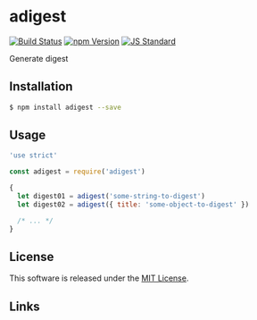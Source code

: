 adigest
==========

<!---
This file is generated by ape-tmpl. Do not update manually.
--->

<!-- Badge Start -->
<a name="badges"></a>

[![Build Status][bd_travis_shield_url]][bd_travis_url]
[![npm Version][bd_npm_shield_url]][bd_npm_url]
[![JS Standard][bd_standard_shield_url]][bd_standard_url]

[bd_repo_url]: https://github.com/a-labo/adigest
[bd_travis_url]: http://travis-ci.org/a-labo/adigest
[bd_travis_shield_url]: http://img.shields.io/travis/a-labo/adigest.svg?style=flat
[bd_travis_com_url]: http://travis-ci.com/a-labo/adigest
[bd_travis_com_shield_url]: https://api.travis-ci.com/a-labo/adigest.svg?token=
[bd_license_url]: https://github.com/a-labo/adigest/blob/master/LICENSE
[bd_codeclimate_url]: http://codeclimate.com/github/a-labo/adigest
[bd_codeclimate_shield_url]: http://img.shields.io/codeclimate/github/a-labo/adigest.svg?style=flat
[bd_codeclimate_coverage_shield_url]: http://img.shields.io/codeclimate/coverage/github/a-labo/adigest.svg?style=flat
[bd_gemnasium_url]: https://gemnasium.com/a-labo/adigest
[bd_gemnasium_shield_url]: https://gemnasium.com/a-labo/adigest.svg
[bd_npm_url]: http://www.npmjs.org/package/adigest
[bd_npm_shield_url]: http://img.shields.io/npm/v/adigest.svg?style=flat
[bd_standard_url]: http://standardjs.com/
[bd_standard_shield_url]: https://img.shields.io/badge/code%20style-standard-brightgreen.svg

<!-- Badge End -->


<!-- Description Start -->
<a name="description"></a>

Generate digest

<!-- Description End -->


<!-- Overview Start -->
<a name="overview"></a>



<!-- Overview End -->


<!-- Sections Start -->
<a name="sections"></a>

<!-- Section from "doc/guides/01.Installation.md.hbs" Start -->

<a name="section-doc-guides-01-installation-md"></a>

Installation
-----

```bash
$ npm install adigest --save
```


<!-- Section from "doc/guides/01.Installation.md.hbs" End -->

<!-- Section from "doc/guides/02.Usage.md.hbs" Start -->

<a name="section-doc-guides-02-usage-md"></a>

Usage
---------

```javascript
'use strict'

const adigest = require('adigest')

{
  let digest01 = adigest('some-string-to-digest')
  let digest02 = adigest({ title: 'some-object-to-digest' })

  /* ... */
}

```


<!-- Section from "doc/guides/02.Usage.md.hbs" End -->


<!-- Sections Start -->


<!-- LICENSE Start -->
<a name="license"></a>

License
-------
This software is released under the [MIT License](https://github.com/a-labo/adigest/blob/master/LICENSE).

<!-- LICENSE End -->


<!-- Links Start -->
<a name="links"></a>

Links
------



<!-- Links End -->

